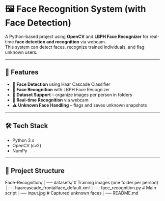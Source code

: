 # 🖼️ Face Recognition System (with Face Detection)

A Python-based project using **OpenCV** and **LBPH Face Recognizer** for real-time **face detection and recognition** via webcam.  
This system can detect faces, recognize trained individuals, and flag unknown users.

---

## 🚀 Features
- 👤 **Face Detection** using Haar Cascade Classifier  
- 🧠 **Face Recognition** with LBPH Face Recognizer  
- 📂 **Dataset Support** – organize images per person in folders  
- 🎥 **Real-time Recognition** via webcam  
- ⚠️ **Unknown Face Handling** – flags and saves unknown snapshots  

---

## 🛠️ Tech Stack
- Python 3.x  
- OpenCV (cv2)  
- NumPy  

---

## 📂 Project Structure

Face-Recognition/
│── datasets/ # Training images (one folder per person)
│── haarcascade_frontalface_default.xml
│── face_recognition.py # Main script
│── input.jpg # Captured unknown faces
│── README.md


